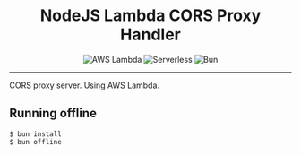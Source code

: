 <h1 align="center">NodeJS Lambda CORS Proxy Handler</h1>

<div align="center">
  <img src="https://img.shields.io/badge/AWS_LAMBDA-FF9900?style=for-the-badge&logo=amazonaws&logoColor=white" alt="AWS Lambda" />
  <img src="https://img.shields.io/badge/SERVERLESS-DD0031?style=for-the-badge&logo=serverless&logoColor=white" alt="Serverless" />
  <img src="https://img.shields.io/badge/BUN-FBF0DF?style=for-the-badge&logo=bun&logoColor=black" alt="Bun" />
</div>

---

CORS proxy server. Using AWS Lambda.

## Running offline

```console
$ bun install
$ bun offline
```
